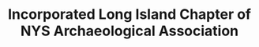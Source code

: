 ---
layout: repo
title: "Incorporated Long Island Chapter of NYS Archaeological Association"
id: 23017
permalink: repos/23017/
---